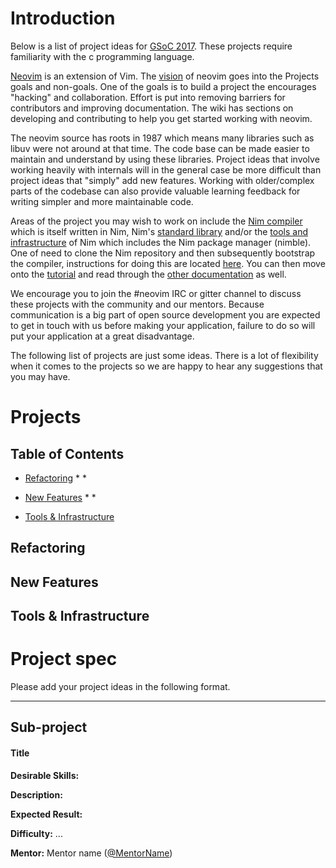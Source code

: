 # Introduction
Below is a list of project ideas for [GSoC 2017](https://developers.google.com/open-source/gsoc/). These projects require familiarity with the c programming language.

[Neovim](https://neovim.io/) is an extension of Vim. The [vision](https://neovim.io/charter/) of neovim goes into the Projects goals and non-goals. One of the goals is to build a project the encourages "hacking" and collaboration. Effort is put into removing barriers for contributors and improving documentation. The wiki has sections on developing and contributing to help you get started working with neovim.

The neovim source has roots in 1987 which means many libraries such as libuv were not around at that time. The code base can be made easier to maintain and understand by using these libraries. Project ideas that involve working heavily with internals will in the general case be more difficult than project ideas that "simply" add new features. Working with older/complex parts of the codebase can also provide valuable learning feedback for writing simpler and more maintainable code. 

Areas of the project you may wish to work on include the [Nim compiler](#wiki-nim-compiler) which is itself written in Nim, Nim's [standard library](#wiki-standard-library) and/or the [tools and infrastructure](#wiki-tools--infrastructure) of Nim which includes the Nim package manager (nimble). One of need to clone the Nim repository and then subsequently bootstrap the compiler, instructions for doing this are located [here](https://github.com/Araq/Nim#compiling). You can then move onto the [tutorial](http://nim-lang.org/tut1.html) and read through the [other documentation](http://nim-lang.org/documentation.html) as well.

We encourage you to join the #neovim IRC or gitter channel to discuss these projects with the community and our mentors. Because communication is a big part of open source development you are expected to get in touch with us before making your application, failure to do so will put your application at a great disadvantage.

The following list of projects are just some ideas. There is a lot of flexibility when it comes to the projects so we are happy to hear any suggestions that you may have.

# Projects

## Table of Contents
  * [Refactoring](#refactoring)
      * 
      * 
    
  * [New Features](#new-features)
      * 
      * 

  * [Tools &amp; Infrastructure](#tools--infrastructure)

## Refactoring

## New Features

## Tools & Infrastructure

# Project spec



Please add your project ideas in the following format.

___
## Sub-project

#### Title

**Desirable Skills:**

**Description:**

**Expected Result:**

**Difficulty:** ...

**Mentor:** Mentor name ([@MentorName](http://github.com/MentorName))